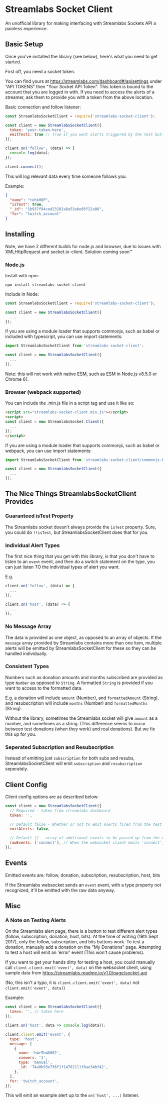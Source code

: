 # Streamlabs Socket Client

An unofficial library for making interfacing with Streamlabs Sockets API a painless experience.

## Basic Setup

Once you've installed the library (see below), here's what you need to get started.


First off, you need a socket token.

You can find yours at https://streamlabs.com/dashboard#/apisettings under "API TOKENS" then "Your Socket API Token".
This token is bound to the account that you are logged in with. If you need to access the alerts of a streamer, ask them to provide you with a token from the above location.


Basic connection and follow listener:

```js
const StreamlabsSocketClient = require('streamlabs-socket-client');

const client = new StreamlabsSocketClient({
  token: 'your-token-here',
  emitTests: true // true if you want alerts triggered by the test buttons on the streamlabs dashboard to be emitted. default false.
});

client.on('follow', (data) => {
  console.log(data);
});

client.connect();
```

This will log relevant data every time someone follows you.

Example:
```json
{
  "name": "tehkHOP",
  "isTest": true,
  "_id": "1b937f94ced23282a8a53abe05f22a08",
  "for": "twitch_account"
}
```

## Installing

Note, we have 2 different builds for node.js and browser, due to issues with XMLHttpRequest and socket.io-client.
Solution coming soon™

### Node.js

Install with npm:

`npm install streamlabs-socket-client`

Include in Node:

```js
const StreamlabsSocketClient = require('streamlabs-socket-client');

const client = new StreamlabsSocketClient({
  ...
});
```

If you are using a module loader that supports commonjs, such as babel or included with typescript, you can use import statements:
```js
import StreamlabsSocketClient from 'streamlabs-socket-client';

const client = new StreamlabsSocketClient({
  ...
});
```

Note: this will not work with native ESM, such as ESM in Node.js v8.5.0 or Chrome 61.

### Browser (webpack supported)

You can include the .min.js file in a script tag and use it like so:

```html
<script src="streamlabs-socket-client.min.js"></script>
<script>
const client = new StreamlabsSocket.Client({
  ...
});
</script>
```

If you are using a module loader that supports commonjs, such as babel or webpack, you can use import statements:
```js
import StreamlabsSocketClient from 'streamlabs-socket-client/commonjs-browser';

const client = new StreamlabsSocketClient({
  ...
});
```

## The Nice Things StreamlabsSocketClient Provides

### Guaranteed isTest Property

The Streamlabs socket doesn't always provide the `isTest` property. Sure, you could do `!!isTest`, but StreamlabsSocketClient does that for you.

### Individual Alert Types

The first nice thing that you get with this library, is that you don't have to listen to an `event` event, and then do a switch statement on the type, you can just listen TO the individual types of alert you want.

E.g.
```js
client.on('follow', (data) => {
  ...
});

client.on('host', (data) => {
  ...
});
```

### No Message Array

The data is provided as one object, as opposed to an array of objects.
If the `message` array provided by Streamlabs contains more than one item, multiple alerts will be emitted by StreamlabsSocketClient for these so they can be handled individually.

### Consistent Types

Numbers such as donation amounts and months subscribed are provided as type `Number` as opposed to `String`. A formatted `String` is provided if you want to access to the formatted data.

E.g. a donation will include `amount` (Number), and `formattedAmount` (String), and resubscription will include `months` (Number) and `formattedMonths` (String).

Without the library, sometimes the Streamlabs socket will give `amount` as a number, and sometimes as a string. (This difference seems to occur between test donations (when they work) and real donations).
But we fix this up for you.

### Seperated Subscription and Resubscription

Instead of emitting just `subscription` for both subs and resubs, StreamlabsSocketClient will emit `subscription` and `resubscription` seperately.

## Client Config

Client config options are as described below:

```js
const client = new StreamlabsSocketClient({
  // Required - token from streamlabs dashboard
  token: '',

  // Default false - Whether or not to emit alerts fired from the test buttons (note these might not work anyway)
  emitAlerts: false,

  // Default [] - array of additional events to be passed up from the websocket to the client
  rawEvents: ['connect'], // When the websocket client emits 'connect', so will the StreamlabsSocketClient
});
```

## Events

Emitted events are:
follow, donation, subscription, resubscription, host, bits

If the Streamlabs websocket sends an `event` event, with a type property not recognized, it'll be emitted with the raw data anyway.

## Misc

### A Note on Testing Alerts

On the Streamlabs alert page, there is a button to test different alert types (follow, subscription, donation, host, bits).
At the time of writing (19th Sept 2017), only the follow, subscription, and bits buttons work. To test a donation, manually add a donation on the "My Donations" page. Attempting to test a host will emit an 'error' event (This won't cause problems).

If you want to get your hands dirty for testing a host, you could manually call `client.client.emit('event', data)` on the websocket client, using sample data from https://streamlabs.readme.io/v1.0/page/socket-api

(No, this isn't a typo, it is `client.client.emit('event', data)` not `client.emit('event', data)`)

Example:

```js
const client = new StreamlabsSocketClient({
  token: '', // token here
});

client.on('host', data => console.log(data));

client.client.emit('event', {
  type: 'host',
  message: [
    {
      name: 'h4r5h48002',
      viewers: '1',
      type: 'manual',
      _id: '74a0b93e736f1f14762111f8ae34bf42',
    },
  ],
  for: 'twitch_account',
});
```

This will emit an example alert up to the `on('host', ...)` listener.
